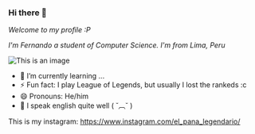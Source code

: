 ### Hi there 👀

*Welcome to my profile :P*

*I'm Fernando a student of Computer Science. I'm  from Lima, Peru*

![This is an image](https://f.rpp-noticias.io/2020/02/29/mac-907326mp4_907327.png)


- 🌱 I’m currently learning ...
- ⚡ Fun fact: I play League of Legends, but usually I lost the rankeds :c
- 😄 Pronouns: He/him
- 🎃 I speak english quite well ( ˘︹˘ )

This is my instagram:
https://www.instagram.com/el_pana_legendario/
<!--
**RandoKO/RandoKO** is a ✨ _special_ ✨ repository because its `README.md` (this file) appears on your GitHub profile.

Here are some ideas to get you started:

- 🔭 I’m currently working on ...
- 🌱 I’m currently learning ...
- 👯 I’m looking to collaborate on ...
- 🤔 I’m looking for help with ...
- 💬 Ask me about ...
- 📫 How to reach me: ...
- 😄 Pronouns: ...
- ⚡ Fun fact: ...
-->
